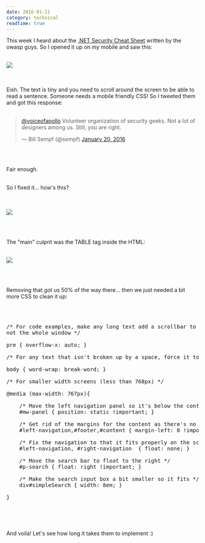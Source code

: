 ```yaml
---
date: 2016-01-21
category: technical
readtime: true
---
```

This week I heard about the <a href="https://www.owasp.org/index.php/.NET_Security_Cheat_Sheet">.NET Security Cheat Sheet</a> written by the owasp guys. So I opened it up on my mobile and saw this: <br /><br />

<img src="https://static.lachlanbarclay.net/pics/owasp-mobile.jpg" class="img-responsive">

<br style="clear: both" /><br />
Eish. The text is tiny and you need to scroll around the screen to be able to read a sentence. Someone needs a mobile friendly CSS! So I tweeted them and got this response:<br /><br />

<blockquote class="twitter-tweet" lang="en"><p lang="en" dir="ltr"><a href="https://twitter.com/voiceofapollo">@voiceofapollo</a> Volunteer organization of security geeks. Not a lot of designers among us. Still, you are right.</p>&mdash; Bill Sempf (@sempf) <a href="https://twitter.com/sempf/status/689763659644416000">January 20, 2016</a></blockquote>
<script async src="//platform.twitter.com/widgets.js" charset="utf-8"></script>

<br style="clear: both" /><br />

Fair enough. <br /><br />

So I fixed it... how's this?<br /><br /><br />

<img src="https://static.lachlanbarclay.net/pics/owasp-fixed.png" class="img-responsive">

<br style="clear: both" /><br />

The "main" culprit was the TABLE tag inside the HTML:<br /><br />

<img src="https://static.lachlanbarclay.net/pics/owasp-html.png" class="img-responsive">

<br style="clear: both" /><br />

Removing that got us 50% of the way there... then we just needed a bit more CSS to clean it up:<br /><br />

<pre>


/* For code examples, make any long text add a scrollbar to the code sample,
not the whole window */

pre { overflow-x: auto; }

/* For any text that isn't broken up by a space, force it to wrap if it's too long */

body { word-wrap: break-word; }

/* For smaller width screens (less than 768px) */

@media (max-width: 767px){

	/* Move the left navigation panel so it's below the content */
	#mw-panel { position: static !important; }
	
	/* Get rid of the margins for the content as there's no left nav now */
	#left-navigation,#footer,#content { margin-left: 0 !important; }
	
	/* Fix the navigation to that it fits properly on the screen */
	#left-navigation, #right-navigation  { float: none; }

	/* Move the search bar to float to the right */
	#p-search { float: right !important; }
	
	/* Make the search input box a bit smaller so it fits */
	div#simpleSearch { width: 8em; }

}

</pre>

<br style="clear: both" /><br />

And voila! Let's see how long it takes them to implement :)